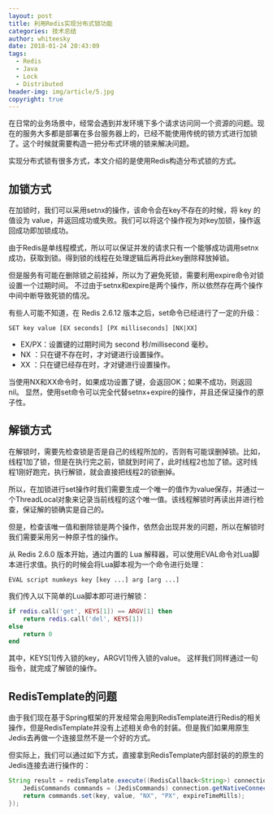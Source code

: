 ```yaml
---
layout: post
title: 利用Redis实现分布式锁功能
categories: 技术总结
author: whiteesky
date: 2018-01-24 20:43:09
tags:
  - Redis
  - Java
  - Lock
  - Distributed
header-img: img/article/5.jpg
copyright: true
---
```

在日常的业务场景中，经常会遇到并发环境下多个请求访问同一个资源的问题。现在的服务大多都是部署在多台服务器上的，已经不能使用传统的锁方式进行加锁了。这个时候就需要构造一把分布式环境的锁来解决问题。

实现分布式锁有很多方式，本文介绍的是使用Redis构造分布式锁的方式。

加锁方式
---
在加锁时，我们可以采用setnx的操作，该命令会在key不存在的时候，将 key 的值设为 value，并返回成功或失败。我们可以将这个操作视为对key加锁，操作返回成功即加锁成功。

由于Redis是单线程模式，所以可以保证并发的请求只有一个能够成功调用setnx成功，获取到锁。得到锁的线程在处理逻辑后再将此key删除释放掉锁。

但是服务有可能在删除锁之前挂掉，所以为了避免死锁，需要利用expire命令对锁设置一个过期时间。
不过由于setnx和expire是两个操作，所以依然存在两个操作中间中断导致死锁的情况。

有些人可能不知道，在 Redis 2.6.12 版本之后，set命令已经进行了一定的升级：
```
SET key value [EX seconds] [PX milliseconds] [NX|XX]
```
- EX/PX：设置键的过期时间为 second 秒/millisecond 毫秒。
- NX ：只在键不存在时，才对键进行设置操作。
- XX ：只在键已经存在时，才对键进行设置操作。

当使用NX和XX命令时，如果成功设置了键，会返回OK；如果不成功，则返回nil。
显然，使用set命令可以完全代替setnx+expire的操作，并且还保证操作的原子性。


解锁方式
---
在解锁时，需要先检查锁是否是自己的线程所加的，否则有可能误删掉锁。比如，线程1加了锁，但是在执行完之前，锁就到时间了，此时线程2也加了锁。这时线程1刚好跑完，执行解锁，就会直接把线程2的锁删掉。

所以，在加锁进行set操作时我们需要生成一个唯一的值作为value保存，并通过一个ThreadLocal对象来记录当前线程的这个唯一值。该线程解锁时再读出并进行检查，保证解的锁确实是自己的。

但是，检查该唯一值和删除锁是两个操作，依然会出现并发的问题，所以在解锁时我们需要采用另一种原子性的操作。

从 Redis 2.6.0 版本开始，通过内置的 Lua 解释器，可以使用EVAL命令对Lua脚本进行求值。执行的时候会将Lua脚本视为一个命令进行处理：
```
EVAL script numkeys key [key ...] arg [arg ...]
```

我们传入以下简单的Lua脚本即可进行解锁：
```lua
if redis.call('get', KEYS[1]) == ARGV[1] then
    return redis.call('del', KEYS[1])
else
    return 0
end
```

其中，KEYS[1]传入锁的key，ARGV[1]传入锁的value。
这样我们同样通过一句指令，就完成了解锁的操作。

RedisTemplate的问题
---
由于我们现在基于Spring框架的开发经常会用到RedisTemplate进行Redis的相关操作，但是RedisTemplate并没有上述相关命令的封装。但是我们如果用原生Jedis去再做一个连接显然不是一个好的方式。

但实际上，我们可以通过如下方式，直接拿到RedisTemplate内部封装的的原生的Jedis连接去进行操作的：
```java
String result = redisTemplate.execute((RedisCallback<String>) connection -> {
    JedisCommands commands = (JedisCommands) connection.getNativeConnection();
    return commands.set(key, value, "NX", "PX", expireTimeMills);
});
```
